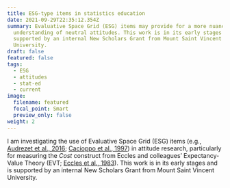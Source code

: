 ```yaml
---
title: ESG-type items in statistics education
date: 2021-09-29T22:35:12.354Z
summary: Evaluative Space Grid (ESG) items may provide for a more nuanced
  understanding of neutral attitudes. This work is in its early stages and is
  supported by an internal New Scholars Grant from Mount Saint Vincent
  University.
draft: false
featured: false
tags:
  - ESG
  - attitudes
  - stat-ed
  - current
image:
  filename: featured
  focal_point: Smart
  preview_only: false
weight: 2
---
```

I am investigating the use of Evaluative Space Grid (ESG) items (e.g., [Audrezet et al., 2016](https://doi.org/10.1108/JSM-01-2015-0060); [Cacioppo et al., 1997](https://doi.org/10.1207/s15327957pspr0101_2)) in attitude research, particularly for measuring the *Cost* construct from Eccles and colleagues’ Expectancy-Value Theory (EVT; [Eccles et al., 1983](http://web.archive.org/web/20170701031033/http://www.rcgd.isr.umich.edu/garp/articles/ecclesparsons83b.pdf)). This work is in its early stages and is supported by an internal New Scholars Grant from Mount Saint Vincent University.


